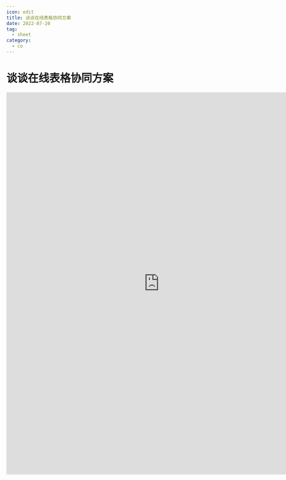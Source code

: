 ```yaml
---
icon: edit
title: 谈谈在线表格协同方案
date: 2022-07-20
tag:
  - sheet
category:
  - co
---
```


# 谈谈在线表格协同方案

<embed src="https://github.com/pedrogao/pedrogao.github.io/raw/main/docs/pdfs/谈谈在线表格协同方案.pdf" type="application/pdf" width="800px" height="1000px"/>
